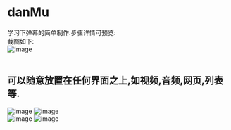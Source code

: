 # danMu
学习下弹幕的简单制作.步骤详情可预览: <br/>
截图如下: <br/>
![image](https://github.com/pheromone/danMu/blob/master/%E6%88%AA%E5%9B%BE/danmu.gif) <br/>
<br/>
## 可以随意放置在任何界面之上,如视频,音频,网页,列表等. <br/>
![image](https://github.com/pheromone/danMu/blob/master/%E6%88%AA%E5%9B%BE/danmu1.png) 
![image](https://github.com/pheromone/danMu/blob/master/%E6%88%AA%E5%9B%BE/danmu2.png)  <br/>
![image](https://github.com/pheromone/danMu/blob/master/%E6%88%AA%E5%9B%BE/danmu3.png) 
![image](https://github.com/pheromone/danMu/blob/master/%E6%88%AA%E5%9B%BE/danmu4.png)  <br/>
